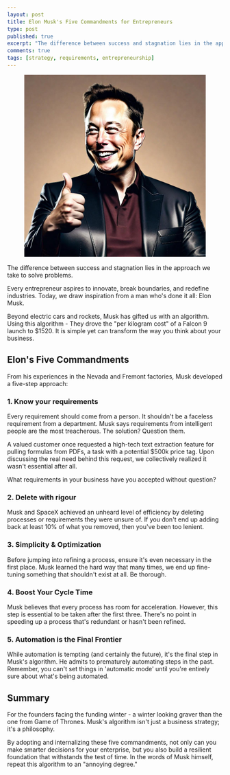 ```yaml
---
layout: post
title: Elon Musk's Five Commandments for Entrepreneurs
type: post
published: true
excerpt: "The difference between success and stagnation lies in the approach we take to solve problems."
comments: true
tags: [strategy, requirements, entrepreneurship]
---
```


<figure>
  <img src="../images/musk-thumbs-up.jpeg">
</figure>

The difference between success and stagnation lies in the approach we take to solve problems.

Every entrepreneur aspires to innovate, break boundaries, and redefine industries. Today, we draw inspiration from a man who's done it all: Elon Musk. 

Beyond electric cars and rockets, Musk has gifted us with an algorithm. Using this algorithm -  They drove the "per kilogram cost" of a Falcon 9 launch to $1520. It is simple yet can transform the way you think about your business.

## Elon's Five Commandments

From his experiences in the Nevada and Fremont factories, Musk developed a five-step approach:

### 1. Know your requirements
  Every requirement should come from a person. It shouldn't be a faceless requirement from a department. Musk says requirements from intelligent people are the most treacherous. The solution? Question them. 

  A valued customer once requested a high-tech text extraction feature for pulling formulas from PDFs, a task with a potential $500k price tag. Upon discussing the real need behind this request, we collectively realized it wasn't essential after all.

  What requirements in your business have you accepted without question?

### 2. Delete with rigour
  Musk and SpaceX achieved an unheard level of efficiency by deleting processes or requirements they were unsure of. If you don't end up adding back at least 10% of what you removed, then you've been too lenient.

### 3. Simplicity & Optimization
   Before jumping into refining a process, ensure it's even necessary in the first place. Musk learned the hard way that many times, we end up fine-tuning something that shouldn't exist at all. Be thorough.

### 4. Boost Your Cycle Time
   Musk believes that every process has room for acceleration. However, this step is essential to be taken after the first three. There's no point in speeding up a process that's redundant or hasn't been refined.

### 5. Automation is the Final Frontier
   While automation is tempting (and certainly the future), it's the final step in Musk's algorithm. He admits to prematurely automating steps in the past. Remember, you can't set things in 'automatic mode' until you're entirely sure about what's being automated.

## Summary
For the founders facing the funding winter - a winter looking graver than the one from Game of Thrones. Musk's algorithm isn't just a business strategy; it's a philosophy. 

By adopting and internalizing these five commandments, not only can you make smarter decisions for your enterprise, but you also build a resilient foundation that withstands the test of time. In the words of Musk himself, repeat this algorithm to an "annoying degree."  